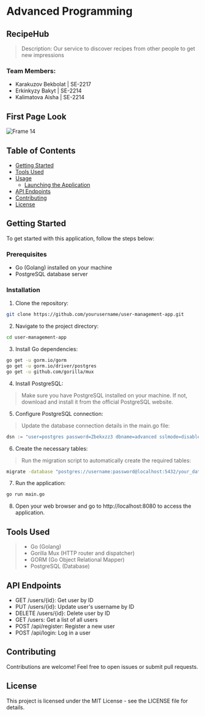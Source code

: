 # Advanced Programming

## RecipeHub

> Description: Our service to discover recipes from other people to get new impressions

### Team Members:
- Karakuzov Bekbolat | SE-2217
- Erkinkyzy Bakyt | SE-2214
- Kalimatova Aisha | SE-2214

## First Page Look
![Frame 14](https://github.com/zbekxzz/advanced-programming/assets/129783111/1eaef1e2-bfdb-4614-8463-5c4927680f56)

## Table of Contents

- [Getting Started](#getting-started)
- [Tools Used](#tools-used)
- [Usage](#usage)
  - [Launching the Application](#launching-the-application)
- [API Endpoints](#api-endpoints)
- [Contributing](#contributing)
- [License](#license)

## Getting Started

To get started with this application, follow the steps below:

### Prerequisites

- Go (Golang) installed on your machine
- PostgreSQL database server

### Installation

1. Clone the repository:
```bash
git clone https://github.com/yourusername/user-management-app.git
```

2. Navigate to the project directory:
```bash
cd user-management-app
```

3. Install Go dependencies:
```bash
go get -u gorm.io/gorm
go get -u gorm.io/driver/postgres
go get -u github.com/gorilla/mux
```

4. Install PostgreSQL:
> Make sure you have PostgreSQL installed on your machine. If not, download and install it from the official PostgreSQL website.

5. Configure PostgreSQL connection:
> Update the database connection details in the main.go file:
```go
dsn := "user=postgres password=Zbekxzz3 dbname=advanced sslmode=disable"
```

6. Create the necessary tables:
> Run the migration script to automatically create the required tables:
```bash
migrate -database "postgres://username:password@localhost:5432/your_database?sslmode=disable" -path db/migrations up
```

7. Run the application:
```bash
go run main.go
```

8. Open your web browser and go to http://localhost:8080 to access the application.

## Tools Used
> - Go (Golang)
> - Gorilla Mux (HTTP router and dispatcher)
> - GORM (Go Object Relational Mapper)
> - PostgreSQL (Database)

## API Endpoints
- GET /users/{id}: Get user by ID
- PUT /users/{id}: Update user's username by ID
- DELETE /users/{id}: Delete user by ID
- GET /users: Get a list of all users
- POST /api/register: Register a new user
- POST /api/login: Log in a user

## Contributing
Contributions are welcome! Feel free to open issues or submit pull requests.

## License
This project is licensed under the MIT License - see the LICENSE file for details.
